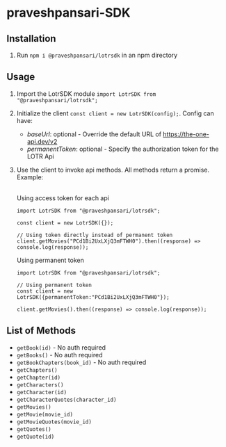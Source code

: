 # praveshpansari-SDK

## Installation

1. Run `npm i @praveshpansari/lotrsdk` in an npm directory

## Usage

1. Import the LotrSDK module `import LotrSDK from "@praveshpansari/lotrsdk";`
2. Initialize the client `const client = new LotrSDK(config);`. Config can have:
     - _baseUrl_: optional - Override the default URL of https://the-one-api.dev/v2
     - _permanentToken_: optional - Specify the authorization token for the LOTR Api
3. Use the client to invoke api methods. All methods return a promise. Example: <br><br>
  
    Using access token for each api
    ```
    import LotrSDK from "@praveshpansari/lotrsdk";

    const client = new LotrSDK({});

    // Using token directly instead of permanent token
    client.getMovies("PCd1Bi2UxLXjQ3mFTWH0").then((response) => console.log(response));
    ```

    Using permanent token
    ```
    import LotrSDK from "@praveshpansari/lotrsdk";

    // Using permanent token
    const client = new LotrSDK({permanentToken:"PCd1Bi2UxLXjQ3mFTWH0"});

    client.getMovies().then((response) => console.log(response));
    ```
 ## List of Methods
- `getBook(id)` - No auth required
- `getBooks()` - No auth required
- `getBookChapters(book_id)` - No auth required
- `getChapters()`
- `getChapter(id)`
- `getCharacters()`
- `getCharacter(id)`
- `getCharacterQuotes(character_id)`
- `getMovies()`
- `getMovie(movie_id)`
- `getMovieQuotes(movie_id)`
- `getQuotes()`
- `getQuote(id)`
